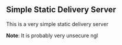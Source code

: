 ## Simple Static Delivery Server
This is a very simple static delivery server

**Note**: It is probably very unsecure ngl

